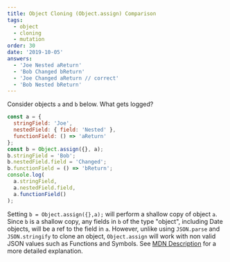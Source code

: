```yaml
---
title: Object Cloning (Object.assign) Comparison
tags:
  - object
  - cloning
  - mutation
order: 30
date: '2019-10-05'
answers:
  - 'Joe Nested aReturn'
  - 'Bob Changed bReturn'
  - 'Joe Changed aReturn // correct'
  - 'Bob Nested bReturn'
---
```


Consider objects `a` and `b` below. What gets logged?

```javascript
const a = {
  stringField: 'Joe',
  nestedField: { field: 'Nested' },
  functionField: () => 'aReturn'
};
const b = Object.assign({}, a);
b.stringField = 'Bob';
b.nestedField.field = 'Changed';
b.functionField = () => 'bReturn';
console.log(
  a.stringField,
  a.nestedField.field,
  a.functionField()
);
```

<!-- explanation -->

Setting `b = Object.assign({},a);` will perform a shallow copy of object `a`. Since `b` is a shallow copy, any fields in `b` of the type "object", including Date objects, will be a ref to the field in `a`. However, unlike using `JSON.parse` and `JSON.stringify` to clone an object, `Object.assign` will work with non valid JSON values such as Functions and Symbols. See [MDN Description](https://developer.mozilla.org/en-US/docs/Web/JavaScript/Reference/Global_Objects/Object/assign#Examples) for a more detailed explanation.
